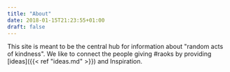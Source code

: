 ```yaml
---
title: "About"
date: 2018-01-15T21:23:55+01:00
draft: false
---
```

This site is meant to be the central hub for information about "random acts of kindness".
We like to connect the people giving #raoks by providing [ideas]({{< ref "ideas.md" >}}) and Inspiration.
